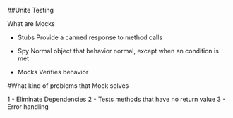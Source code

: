 ##Unite Testing

What are Mocks

- Stubs
	Provide a canned response to method calls

- Spy
	Normal object that behavior normal, except when an condition is met

- Mocks
	Verifies behavior

#What kind of problems that Mock solves

1 - Eliminate Dependencies
2 - Tests methods that have no return value
3 - Error handling
